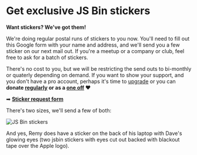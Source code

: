 # Get exclusive JS Bin stickers

**Want stickers? We've got them!**

We're doing regular postal runs of stickers to you now. You'll need to fill out this Google form with your name and address, and we'll send you a few sticker on our next mail out. If you're a meetup or a company or club, feel free to ask for a batch of stickers.

There's no cost to you, but we will be restricting the send outs to bi-monthly or quaterly depending on demand. If you want to show your support, and you don't have a pro account, perhaps it's time to [upgrade](/upgrade) or you can **donate [regularly](https://gratipay.com/jsbin) or as a [one off](https://www.paypal.me/rem) ❤**

➡ **[Sticker request form](https://docs.google.com/forms/d/1tttJAkH0OEABv7lRr1yhmCZoj5GQ7nemWFjOgOqwxlQ/viewform)**

There's two sizes, we'll send a few of both:

![JS Bin stickers](/images/stickers.jpg)

And yes, Remy does have a sticker on the back of his laptop with Dave's glowing eyes (two jsbin stickers with eyes cut out backed with blackout tape over the Apple logo).